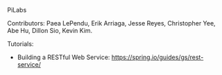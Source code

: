 PiLabs

Contributors: Paea LePendu, Erik Arriaga, Jesse Reyes, Christopher Yee, Abe Hu, Dillon Sio, Kevin Kim.

Tutorials:
 	
- Building a RESTful Web Service:
	https://spring.io/guides/gs/rest-service/

